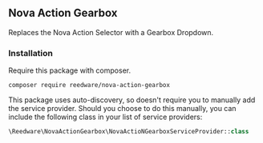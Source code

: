 ## Nova Action Gearbox
Replaces the Nova Action Selector with a Gearbox Dropdown.

### Installation

Require this package with composer.

```shell
composer require reedware/nova-action-gearbox
```

This package uses auto-discovery, so doesn't require you to manually add the service provider. Should you choose to do this manually, you can include the following class in your list of service providers:

```php
\Reedware\NovaActionGearbox\NovaActioNGearboxServiceProvider::class
```
